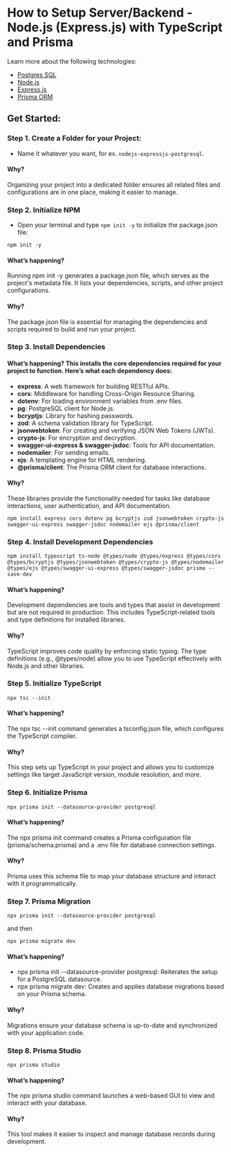 # How to Setup Server/Backend - Node.js (Express.js) with TypeScript and Prisma

Learn more about the following technologies:
- [Postgres SQL](https://www.postgresql.org/docs/current/)
- [Node.js](https://nodejs.org/docs/latest/api/)
- [Express.js](https://expressjs.com/)
- [Prisma ORM](https://www.prisma.io/docs/orm)

## Get Started:

### Step 1. Create a Folder for your Project:
- Name it whatever you want, for ex. `nodejs-expressjs-postgresql`.
#### Why?
Organizing your project into a dedicated folder ensures all related files and configurations are in one place, making it easier to manage.

### Step 2. Initialize NPM
- Open your terminal and type `npm init -y` to initialize the package.json file:
```console
npm init -y
```
#### What’s happening?
Running npm init -y generates a package.json file, which serves as the project's metadata file. It lists your dependencies, scripts, and other project configurations.
#### Why?
The package.json file is essential for managing the dependencies and scripts required to build and run your project.

### Step 3. Install Dependencies
#### What’s happening? This installs the core dependencies required for your project to function. Here’s what each dependency does:
  
- **express**: A web framework for building RESTful APIs.
- **cors**: Middleware for handling Cross-Origin Resource Sharing.
- **dotenv**: For loading environment variables from .env files.
- **pg**: PostgreSQL client for Node.js.
- **bcryptjs**: Library for hashing passwords.
- **zod**: A schema validation library for TypeScript.
- **jsonwebtoken**: For creating and verifying JSON Web Tokens (JWTs).
- **crypto-js**: For encryption and decryption.
- **swagger-ui-express & swagger-jsdoc**: Tools for API documentation.
- **nodemailer**: For sending emails.
- **ejs**: A templating engine for HTML rendering.
- **@prisma/client**: The Prisma ORM client for database interactions.

#### Why?
These libraries provide the functionality needed for tasks like database interactions, user authentication, and API documentation.
```console
npm install express cors dotenv pg bcryptjs zod jsonwebtoken crypto-js swagger-ui-express swagger-jsdoc nodemailer ejs @prisma/client
```

### Step 4. Install Development Dependencies
```console
npm install typescript ts-node @types/node @types/express @types/cors @types/bcryptjs @types/jsonwebtoken @types/crypto-js @types/nodemailer @types/ejs @types/swagger-ui-express @types/swagger-jsdoc prisma --save-dev
```
#### What’s happening?
Development dependencies are tools and types that assist in development but are not required in production. This includes TypeScript-related tools and type definitions for installed libraries.

#### Why?
TypeScript improves code quality by enforcing static typing. The type definitions (e.g., @types/node) allow you to use TypeScript effectively with Node.js and other libraries.

### Step 5. Initialize TypeScript
```console
npx tsc --init
```
#### What’s happening?
The npx tsc --init command generates a tsconfig.json file, which configures the TypeScript compiler.

#### Why?
This step sets up TypeScript in your project and allows you to customize settings like target JavaScript version, module resolution, and more.

### Step 6. Initialize Prisma
```console
npx prisma init --datasource-provider postgresql
```
#### What’s happening?
The npx prisma init command creates a Prisma configuration file (prisma/schema.prisma) and a .env file for database connection settings.

#### Why?
Prisma uses this schema file to map your database structure and interact with it programmatically.

### Step 7. Prisma Migration
```console
npx prisma init --datasource-provider postgresql
```

and then

```console
npx prisma migrate dev
```
#### What’s happening?
- npx prisma init --datasource-provider postgresql: Reiterates the setup for a PostgreSQL datasource.
- npx prisma migrate dev: Creates and applies database migrations based on your Prisma schema.

#### Why?
Migrations ensure your database schema is up-to-date and synchronized with your application code.

### Step 8. Prisma Studio
```console
npx prisma studio
```
#### What’s happening?
The npx prisma studio command launches a web-based GUI to view and interact with your database.

#### Why?
This tool makes it easier to inspect and manage database records during development.
